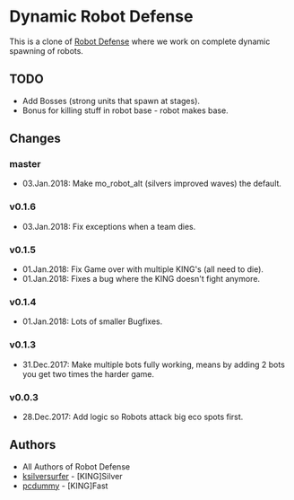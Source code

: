 # Dynamic Robot Defense

This is a clone of [Robot Defense](https://github.com/techannihilation/Robot-Defense) where we work on complete dynamic spawning of robots.

## TODO

- Add Bosses (strong units that spawn at stages).
- Bonus for killing stuff in robot base - robot makes base.

## Changes

### master

- 03.Jan.2018: Make mo_robot_alt (silvers improved waves) the default.

### v0.1.6

- 03.Jan.2018: Fix exceptions when a team dies.

### v0.1.5

- 01.Jan.2018: Fix Game over with multiple KING's (all need to die).
- 01.Jan.2018: Fixes a bug where the KING doesn't fight anymore.

### v0.1.4

- 01.Jan.2018: Lots of smaller Bugfixes.

### v0.1.3

- 31.Dec.2017: Make multiple bots fully working, means by adding 2 bots you get two times the harder game.

### v0.0.3

- 28.Dec.2017: Add logic so Robots attack big eco spots first.

## Authors

- All Authors of Robot Defense
- [ksilversurfer](https://github.com/ksilversurfer) - [KING]Silver
- [pcdummy](https://github.com/pcdummy/) - [KING]Fast
